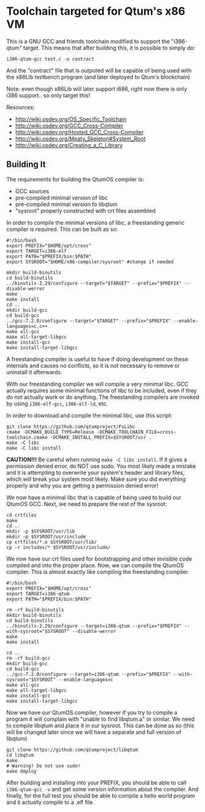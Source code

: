 # Toolchain targeted for Qtum's x86 VM

This is a GNU GCC and friends toolchain modified to support the "i386-qtum" target. This means that after building this, it is possible to simply do:

    i386-qtum-gcc test.c -o contract

And the "contract" file that is outputed will be capable of being used with the x86Lib testbench program (and later deployed to Qtum's blockchain)

Note: even though x86Lib will later support i686, right now there is only i386 support.. so only target this! 

Resources:

* http://wiki.osdev.org/OS_Specific_Toolchain
* http://wiki.osdev.org/GCC_Cross-Compiler
* http://wiki.osdev.org/Hosted_GCC_Cross-Compiler
* http://wiki.osdev.org/Meaty_Skeleton#System_Root
* http://wiki.osdev.org/Creating_a_C_Library

## Building It

The requirements for building the QtumOS compiler is:

* GCC sources
* pre-compiled minimal version of libc
* pre-compiled minimal version fo libqtum
* "sysroot" properly constructed with crt files assembled

In order to compile the minimal versions of libc, a freestanding generic compiler is required. This can be built as so:

    #!/bin/bash
    export PREFIX="$HOME/opt/cross"
    export TARGET=i386-elf
    export PATH="$PREFIX/bin:$PATH"
    export SYSROOT="$HOME/x86-compiler/sysroot" #change if needed

    mkdir build-binutils
    cd build-binutils
    ../binutils-2.29/configure --target="$TARGET" --prefix="$PREFIX" --disable-werror
    make
    make install
    cd ..
    mkdir build-gcc
    cd build-gcc
    ../gcc-7.2.0/configure --target="$TARGET" --prefix="$PREFIX" --enable-languages=c,c++
    make all-gcc
    make all-target-libgcc
    make install-gcc
    make install-target-libgcc

A freestanding compiler is useful to have if doing development on these internals and causes no conflicts, so it is not necessary to remove or uninstall it afterwards.

With our freestanding compiler we will compile a very minimal libc. GCC actually requires some minimal functions of libc to be included, even if they do not actually work or do anything. The freestanding compilers are invoked by using `i386-elf-gcc`, `i386-elf-ld`, etc. 

In order to download and compile the minimal libc, use this script:

    git clone https://github.com/qtumproject/FsLibc
    cmake -DCMAKE_BUILD_TYPE=Release -DCMAKE_TOOLCHAIN_FILE=cross-toolchain.cmake -DCMAKE_INSTALL_PREFIX=$SYSROOT/usr .
    make -C libc
    make -C libc install

**CAUTION!!!** Be careful when running `make -C libc install`. If it gives a permission denied error, do NOT use sudo. You most likely made a mistake and it is attempting to overwrite your system's header and library files, which will break your system most likely. Make sure you did everything properly and why you are getting a permission denied error! 

We now have a minimal libc that is capable of being used to build our QtumOS GCC. Next, we need to prepare the rest of the sysroot:

    cd crtfiles
    make
    cd ..
    mkdir -p $SYSROOT/usr/lib
    mkdir -p $SYSROOT/usr/include
    cp crtfiles/*.o $SYSROOT/usr/lib/
    cp -r includes/* $SYSROOT/usr/include/

We now have our crt files used for bootstrapping and other invisible code compiled and into the proper place. Now, we can compile the QtumOS compiler. This is almost exactly like compiling the freestanding compiler.

    #!/bin/bash
    export PREFIX="$HOME/opt/cross"
    export TARGET=i386-qtum
    export PATH="$PREFIX/bin:$PATH"

    rm -rf build-binutils
    mkdir build-binutils
    cd build-binutils
    ../binutils-2.29/configure --target=i386-qtum --prefix="$PREFIX" --with-sysroot="$SYSROOT" --disable-werror
    make
    make install

    cd ..
    rm -rf build-gcc
    mkdir build-gcc
    cd build-gcc
    ../gcc-7.2.0/configure --target=i386-qtum --prefix="$PREFIX" --with-sysroot="$SYSROOT" --enable-languages=c
    make all-gcc
    make all-target-libgcc
    make install-gcc
    make install-target-libgcc

Now we have our QtumOS compiler, however if you try to compile a program it will complain with "unable to find libqtum.a" or similar. We need to compile libqtum and place it in our sysroot. This can be done as so (this will be changed later since we will have a separate and full version of libqtum)

    git clone https://github.com/qtumproject/libqtum
    cd libqtum
    make
    # Warning! Do not use sudo! 
    make deploy


After building and installing into your PREFIX, you should be able to call `i386-qtum-gcc -v` and get some version information about the compiler. And finally, for the full test you should be able to compile a hello world program and it actually compile to a .elf file. 

